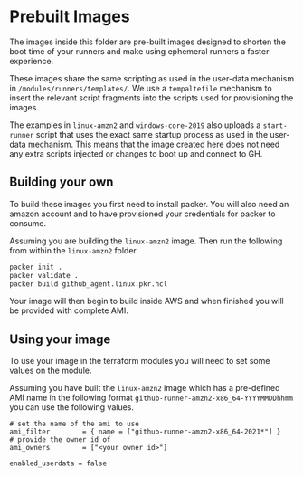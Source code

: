 # Prebuilt Images

The images inside this folder are pre-built images designed to shorten the boot time of your runners and make using ephemeral runners a faster experience.

These images share the same scripting as used in the user-data mechanism in `/modules/runners/templates/`. We use a `tempaltefile` mechanism to insert the relevant script fragments into the scripts used for provisioning the images.

The examples in `linux-amzn2` and `windows-core-2019` also uploads a `start-runner` script that uses the exact same startup process as used in the user-data mechanism. This means that the image created here does not need any extra scripts injected or changes to boot up and connect to GH.

## Building your own

To build these images you first need to install packer.
You will also need an amazon account and to have provisioned your credentials for packer to consume.

Assuming you are building the `linux-amzn2` image. Then run the following from within the `linux-amzn2` folder

```bash
packer init .
packer validate .
packer build github_agent.linux.pkr.hcl
```

Your image will then begin to build inside AWS and when finished you will be provided with complete AMI.

## Using your image

To use your image in the terraform modules you will need to set some values on the module.

Assuming you have built the `linux-amzn2` image which has a pre-defined AMI name in the following format `github-runner-amzn2-x86_64-YYYYMMDDhhmm` you can use the following values.

```hcl
# set the name of the ami to use
ami_filter        = { name = ["github-runner-amzn2-x86_64-2021*"] }
# provide the owner id of 
ami_owners        = ["<your owner id>"]

enabled_userdata = false
```

